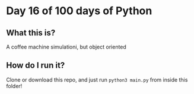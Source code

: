 # Day 16 of 100 days of Python

## What this is?
A coffee machine simulationi, but object oriented

## How do I run it?
Clone or download this repo, and just run `python3 main.py` from inside this folder!

